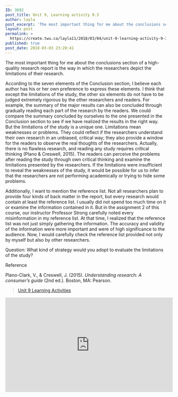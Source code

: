 ```yaml
---
ID: 3692
post_title: Unit 9, Learning activity 9.3
author: layla
post_excerpt: 'The most important thing for me about the conclusions section of a high-quality research report is the way in which the researchers depict the limitations of their research. According to the seven elements of the Conclusion section, I believe each author has his or her own preference to express these elements. I think that except &hellip; <p><a href="https://create.twu.ca/layla11/2018/03/04/unit-9-learning-activity-9-3/">Continue reading<span> "Unit 9, Learning activity 9.3"</span></a></p>'
layout: post
permalink: >
  https://create.twu.ca/layla11/2018/03/04/unit-9-learning-activity-9-3/
published: true
post_date: 2018-03-03 23:20:41
---
```

The most important thing for me about the conclusions section of a high-quality research report is the way in which the researchers depict the limitations of their research.

According to the seven elements of the Conclusion section, I believe each author has his or her own preference to express these elements. I think that except the limitations of the study, the other six elements do not have to be judged extremely rigorous by the other researchers and readers. For example, the summary of the major results can also be concluded through gradually reading each part of the research by the readers. We could compare the summary concluded by ourselves to the one presented in the Conclusion section to see if we have realized the results in the right way. But the limitations of the study is a unique one. Limitations mean weaknesses or problems. They could reflect if the researchers understand their own research in an unbiased, critical way; they also provide a window for the readers to observe the real thoughts of the researchers. Actually, there is no flawless research, and reading any study requires critical thinking (Plano &amp; Creswell, 2015). The readers can perceive the problems after reading the study through own critical thinking and examine the limitations presented by the researchers. If the limitations were insufficient to reveal the weaknesses of the study, it would be possible for us to infer that the researchers are not performing academically or trying to hide some problems.

Additionally, I want to mention the reference list. Not all researchers plan to provide four kinds of back matter in the report, but every research would contain at least the reference list. I usually did not spend too much time on it or examine the information contained in it. But in the assignment 2 of this course, our instructor Professor Strong carefully noted every misinformation in my reference list. At that time, I realized that the reference list was not just simply gathering the information. The accuracy and validity of the information were more important and were of high significance to the audience. Now, I would carefully check the reference list provided not only by myself but also by other researchers.

Question: What kind of strategy would you adopt to evaluate the limitations of the study?

Reference

Plano-Clark, V., &amp; Creswell, J. (2015). <em>Understanding research: A consumer’s guide</em> (2nd ed.). Boston, MA: Pearson.

<blockquote class="wp-embedded-content" data-secret="BMA9PvX9et"><a href="https://create.twu.ca/ldrs591-sp18/unit-9-learning-activities/">Unit 9 Learning Activities</a></p></blockquote>



<iframe class="wp-embedded-content" sandbox="allow-scripts" security="restricted" src="https://create.twu.ca/ldrs591-sp18/unit-9-learning-activities/embed/#?secret=BMA9PvX9et" data-secret="BMA9PvX9et" width="525" height="296" title="&#8220;Unit 9 Learning Activities&#8221; &#8212; Leadership 591: Scholarly Inquiry" frameborder="0" marginwidth="0" marginheight="0" scrolling="no"></iframe>